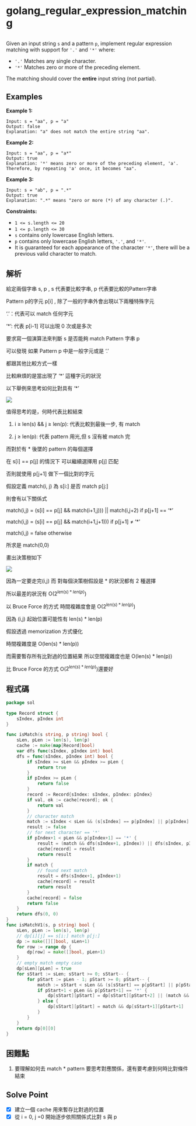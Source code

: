 # golang_regular_expression_matching

## 

Given an input string `s` and a pattern `p`, implement regular expression matching with support for `'.'` and `'*'` where:

- `'.'` Matches any single character.
- `'*'` Matches zero or more of the preceding element.

The matching should cover the **entire** input string (not partial).

## Examples

**Example 1:**

```
Input: s = "aa", p = "a"
Output: false
Explanation: "a" does not match the entire string "aa".

```

**Example 2:**

```
Input: s = "aa", p = "a*"
Output: true
Explanation: '*' means zero or more of the preceding element, 'a'. Therefore, by repeating 'a' once, it becomes "aa".

```

**Example 3:**

```
Input: s = "ab", p = ".*"
Output: true
Explanation: ".*" means "zero or more (*) of any character (.)".

```

**Constraints:**

- `1 <= s.length <= 20`
- `1 <= p.length <= 30`
- `s` contains only lowercase English letters.
- `p` contains only lowercase English letters, `'.'`, and `'*'`.
- It is guaranteed for each appearance of the character `'*'`, there will be a previous valid character to match.

## 解析

給定兩個字串 s, p , s 代表要比較字串, p 代表要比較的Pattern字串

 Pattern p的字元 p[i] , 除了一般的字串外會出現以下兩種特殊字元

‘.’：代表可以 match 任何字元

‘*’: 代表 p[i-1] 可以出現 0 次或是多次

要求寫一個演算法來判斷 s 是否能夠 match Pattern 字串 p

可以發現 如果 Pattern p 中是一般字元或是 ‘.’

都跟其他比較方式一樣

比較麻煩的是當出現了 ‘*’ 這種字元的狀況

以下舉例來思考如何比對具有 ‘*’

 

![](https://i.imgur.com/cqNZDW4.png)

值得思考的是，何時代表比較結束

 1.   i ≥ len(s) && j ≥ len(p): 代表比較到最後一步, 有 match

1.  j ≥ len(p): 代表 pattern 用光,但 s 沒有被 match 完

而對於有 * 後墜的 pattern 的每個選擇

在 s[i] == p[j]  的情況下 可以繼續選擇用 p[j] 匹配

否則就使用 p[j+1] 做下一個比對的字元

假設定義 match(i, j) 為 s[i:] 是否 match p[j:]

則會有以下關係式

match(i,j) = (s[i] == p[j] && match(i+1,j))) || match(i,j+2)  if p[j+1] == ‘*’

match(i,j) = (s[i] == p[j] && match(i+1,j+1))) if p[j+1] ≠ ‘*’

match(i,j) = false otherwise

所求是 match(0,0)

畫出決策樹如下

![](https://i.imgur.com/IdymmUo.png)

因為一定要走完(i,j) 而 對每個決策樹假設是 * 的狀況都有 2 種選擇

所以最差的狀況有  O($2^{len(s)*len(p)}$)

以 Bruce Force 的方式 時間複雜度會是 O($2^{len(s)*len(p)}$)

因為 (i,j) 起始位置可能性有 len(s) * len(p)

假設透過 memorization 方式優化

時間複雜度是 O(len(s) * len(p))

而需要暫存所有比對過的位置結果 所以空間複雜度也是 O(len(s) * len(p))

比 Bruce Force 的方式 O($2^{len(s)*len(p)}$)還要好

## 程式碼
```go
package sol

type Record struct {
	sIndex, pIndex int
}

func isMatch(s string, p string) bool {
	sLen, pLen := len(s), len(p)
	cache := make(map[Record]bool)
	var dfs func(sIndex, pIndex int) bool
	dfs = func(sIndex, pIndex int) bool {
		if sIndex >= sLen && pIndex >= pLen {
			return true
		}
		if pIndex >= pLen {
			return false
		}
		record := Record{sIndex: sIndex, pIndex: pIndex}
		if val, ok := cache[record]; ok {
			return val
		}
		// character match
		match := sIndex < sLen && (s[sIndex] == p[pIndex] || p[pIndex] == '.')
		result := false
		// for next character == '*'
		if pIndex+1 < pLen && p[pIndex+1] == '*' {
			result = (match && dfs(sIndex+1, pIndex)) || dfs(sIndex, pIndex+2)
			cache[record] = result
			return result
		}
		if match {
			// found next match
			result = dfs(sIndex+1, pIndex+1)
			cache[record] = result
			return result
		}
		cache[record] = false
		return false
	}
	return dfs(0, 0)
}
func isMatchV1(s, p string) bool {
	sLen, pLen := len(s), len(p)
	// dp[i][j] == s[i:] match p[j:]
	dp := make([][]bool, sLen+1)
	for row := range dp {
		dp[row] = make([]bool, pLen+1)
	}
	// empty match empty case
	dp[sLen][pLen] = true
	for sStart := sLen; sStart >= 0; sStart-- {
		for pStart := pLen - 1; pStart >= 0; pStart-- {
			match := sStart < sLen && (s[sStart] == p[pStart] || p[pStart] == '.')
			if pStart+1 < pLen && p[pStart+1] == '*' {
				dp[sStart][pStart] = dp[sStart][pStart+2] || (match && dp[sStart+1][pStart])
			} else {
				dp[sStart][pStart] = match && dp[sStart+1][pStart+1]
			}
		}
	}
	return dp[0][0]
}

```
## 困難點

1. 要理解如何去 match * pattern 要思考對應關係，還有要考慮到何時比對條件結束

## Solve Point

- [x]  建立一個 cache 用來暫存比對過的位置
- [x]  從 i = 0, j =0 開始逐步依照關係式比對 s 與 p